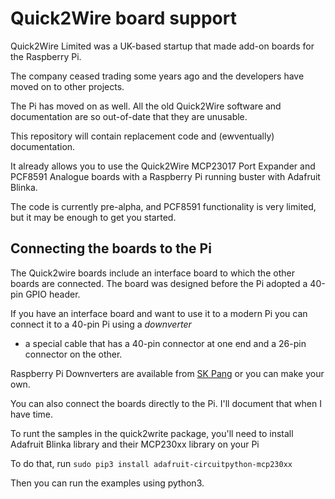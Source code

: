 # Quick2Wire board support

Quick2Wire Limited was a UK-based startup that made add-on boards for the Raspberry Pi.

The company ceased trading some years ago and the developers have moved on to other projects.

The Pi has moved on as well. All the old Quick2Wire software and documentation are so out-of-date that
they are unusable.

This repository will contain replacement code and (ewventually) documentation.

It already allows you to use the Quick2Wire MCP23017 Port Expander and PCF8591 Analogue boards with a Raspberry Pi
running buster with Adafruit Blinka.

The code is currently pre-alpha, and PCF8591 functionality is very limited, but it may be enough to get you started.

## Connecting the boards to the Pi

The Quick2wire boards include an interface board to which the other boards are connected.
The board was designed before the Pi adopted a 40-pin GPIO header.

If you have an interface board and want to use it to a modern Pi you can connect it to a 40-pin Pi using a *downverter*
 - a special cable that has a 40-pin connector at one end and a 26-pin connector on the other.

Raspberry Pi Downverters are available from
[SK Pang](http://skpang.co.uk/catalog/downgrade-gpio-ribbon-cable-for-raspberry-pi-model-b-40p-to-26p-p-1358.html)
or you can make your own.

You can also connect the boards directly to the Pi. I'll document that when I have time.

To runt the samples in the quick2write package, you'll need to install Adafruit Blinka library and their MCP230xx
library on your Pi 

To do that, run `sudo pip3 install adafruit-circuitpython-mcp230xx`

Then you can run the examples using python3.
